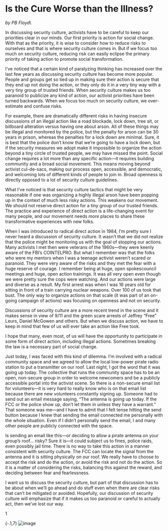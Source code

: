 Is the Cure Worse than the Illness?
===================================

*by PB Floyd*\

In discussing security culture, activists have to be careful to keep our
priorities clear in our minds. Our first priority is action for social
change. With that as the priority, it is wise to consider how to reduce
risks to ourselves and that is where security culture comes in. But if
we focus too much on security culture, reducing risk can easily eclipse
the primary priority of taking action to promote social transformation.

I’ve noticed that a certain kind of paralyzing thinking has increased
over the last few years as discussing security culture has become more
popular. People and groups get so tied up in making sure their action is
secure that they end up not doing the action, or they only do it in a
very tiny way with a very tiny group of trusted friends. When security
culture makes us too paranoid to publicize any kind of action, our
activist priorities have been turned backwards. When we focus too much
on security culture, we over-estimate and confuse risks.

For example, there are dramatically different risks in having insecure
discussions of an illegal action like a road blockade, lock down, tree
sit, or billboard alteration versus having one about arson. All of these
things may be illegal and monitored by the police, but the penalty for
arson can be 30 years in prison, whereas the penalties for a lock down
are minimal. Sure, it is best that the police don’t know that we’re
going to have a lock down, but if the security measures we adopt make it
impossible to organize the action beyond a tiny circle of trusted
people, we may have missed the point. Social change requires a lot more
than any specific action—it requires building community and a broad
social movement. This means moving beyond activist cul-de-sacs, making
our process open, accessible, and democratic, and welcoming lots of
different kinds of people to join in. Broad openness is directly opposed
to a lot of security culture guidelines.

What I’ve noticed is that security culture tactics that might be very
reasonable if one was organizing a highly illegal arson have been
popping up in the context of much less risky actions. This weakens our
movement. We should not reserve direct action for a tiny group of our
trusted friends. The practice and experience of direct action is a
life-changing event for many people, and our movement needs *more*
places to share these transformative experiences with new folks.

When I was introduced to radical direct action in 1984, I’m pretty sure
I never heard a discussion of security culture. It wasn’t that we did
not realize that the police might be monitoring us with the goal of
stopping our actions. Many activists I met then were veterans of the
1960s—they were keenly aware of the FBI’s COINTELPRO. But what I
remember was that the folks who were my mentors when I was a teenage
activist weren’t scared or paranoid. They were very aware of the risks
and they met the fear with a huge reserve of courage. I remember being
at huge, open spokescouncil meetings and huge, open action trainings. It
was all very open even though we were pretty sure the cops were
watching. And our actions were large and diverse as a result. My first
arrest was when I was 16 years old for sitting in front of a train
carrying nuclear weapons. Over 100 of us took that bust. The only way to
organize actions on that scale (it was part of an on-going campaign of
actions) was focusing on openness and not on security.

Discussions of security culture are a more recent trend in the scene and
it makes sense in view of 9/11 and the green scare arrests of Jeffrey
“Free” Leurs, Daniel McGowen and others. But when we discuss action, we
have to keep in mind that few of us will ever take an action like Free
took.

I hope that many, even most, of us will have the opportunity to
participate in some form of direct action, including illegal actions.
Sometimes breaking the law is a necessary part of social change.

Just today, I was faced with this kind of dilemma. I’m involved with a
radical community space and we agreed to allow the local low-power
pirate radio station to put a transmitter on our roof. Last night, I got
the word that it was going up today. The collective that runs the
community space has to be an open, non-secure group in order to welcome
newcomers and be a publicly accessible portal into the activist scene.
So there is a non-secure email list for volunteers—it is very hard to
really know who is on that email list because there are new volunteers
constantly signing up. Someone had to send out an email message saying,
“The antenna is going up today. If the FCC or the police show up, don’t
let them in unless they have a warrant.” That someone was me—and I have
to admit that I felt tense hitting the send button because I knew that
sending the email connected me personally with the whole situation. Even
if I didn’t personally send the email, I and many other people are
publicly connected with the space.

Is sending an email like this—or deciding to allow a pirate antenna on
your group’s roof... risky? Sure it is—it could subject us to fines,
police raids, even possibly jail time. There is no way to take this
action in a manner consistent with security culture. The FCC can locate
the signal from the antenna and it is sitting physically on our roof. We
really have to choose to accept the risk and do the action, or avoid the
risk and not do the action. So it is a matter of considering the risks,
balancing this against the reward, and deciding between fear and
fearlessness.

I want us to discuss the security culture, but part of that discussion
has to be about when we’ll go ahead and do stuff even when there are
clear risks that can’t be mitigated or avoided. Hopefully, our
discussion of security culture will emphasize that if it makes us too
paranoid or careful to actually act, then we’ve lost our way.

1

(-.1,7) ![image](this_phone_is_tapped)
